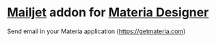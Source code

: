 # [Mailjet](https://mailjet.com) addon for [Materia Designer](https://getmateria.com)

Send email in your Materia application (https://getmateria.com)
